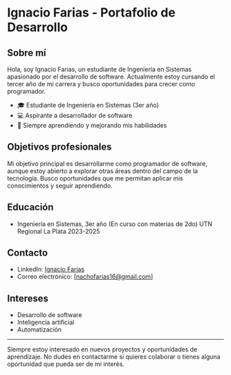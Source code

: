 # Ignacio Farias - Portafolio de Desarrollo

## Sobre mí
Hola, soy Ignacio Farias, un estudiante de Ingeniería en Sistemas apasionado por el desarrollo de software. Actualmente estoy cursando el tercer año de mi carrera y busco oportunidades para crecer como programador.

- 🎓 Estudiante de Ingeniería en Sistemas (3er año)
- 💻 Aspirante a desarrollador de software
- 🌱 Siempre aprendiendo y mejorando mis habilidades

## Objetivos profesionales
Mi objetivo principal es desarrollarme como programador de software, aunque estoy abierto a explorar otras áreas dentro del campo de la tecnología. Busco oportunidades que me permitan aplicar mis conocimientos y seguir aprendiendo.

## Educación
- Ingeniería en Sistemas, 3er año (En curso con materias de 2do)
  UTN Regional La Plata
  2023-2025

## Contacto
- LinkedIn: [Ignacio Farias](https://www.linkedin.com/in/ignacio-farias-8808b3272/)
- Correo electrónico: [nachofarias16@gmail.com]

## Intereses
- Desarrollo de software
- Inteligencia artificial
- Automatización
  

---

Siempre estoy interesado en nuevos proyectos y oportunidades de aprendizaje. No dudes en contactarme si quieres colaborar o tienes alguna oportunidad que pueda ser de mi interés.
